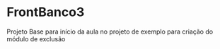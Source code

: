 # FrontBanco3
Projeto Base para início da aula no projeto de exemplo para criação do módulo de exclusão
